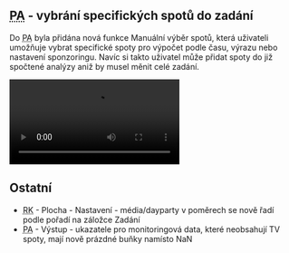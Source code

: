 ﻿---
categories: [fenix]
layout: fenix
---
## <abbr title="Postanalýza">PA</abbr> - vybrání specifických spotů do zadání
Do <abbr title="Postanalýza">PA</abbr> byla přidána nová funkce Manuální výběr spotů, která uživateli umožňuje vybrat specifické spoty pro výpočet podle času, výrazu nebo nastavení sponzoringu. Navíc si takto uživatel může přidat spoty do již spočtené analýzy aniž by musel měnit celé zadání.

<video src="{{site.url}}/data/pridatspoty.mp4" type="video/mp4" controls>Přidání spotů do spočtené analýzy</video>
 
## Ostatní
<ul>
<li><abbr title="Reachové křivky">RK</abbr> - Plocha - Nastavení - média/dayparty v poměrech se nově řadí podle pořadí na záložce Zadání</li>
<li><abbr title="Postanalýza">PA</abbr> - Výstup - ukazatele pro monitoringová data, které neobsahují TV spoty, mají nově prázdné buňky namísto NaN</li>
</ul>
